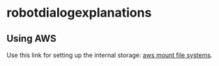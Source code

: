 # robotdialogexplanations
## Using AWS
Use this link for setting up the internal storage: [aws mount file systems](https://docs.aws.amazon.com/efs/latest/ug/wt1-test.html).